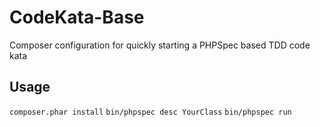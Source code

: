 # CodeKata-Base
Composer configuration for quickly starting a PHPSpec based TDD code kata

## Usage

`composer.phar install`
`bin/phpspec desc YourClass`
`bin/phpspec run`
